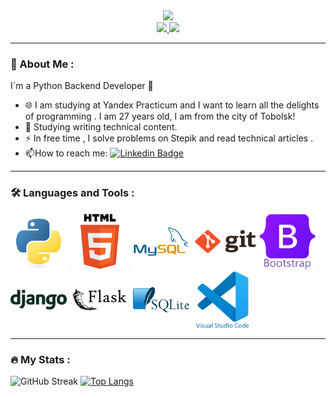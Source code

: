 
<div id="header" align="center">  <img src="https://media.giphy.com/media/5qrCEsaXqPZVm/giphy.gif" width="300"/>  </div>

 <div id="badges" align="center">
  <a href="https://vk.com/efesov">
    <img src="https://img.shields.io/badge/VK-%D0%92%D0%9A%D0%BE%D0%BD%D1%82%D0%B0%D0%BA%D1%82%D0%B5-blue?style=for-the-badge&logo=appveyor"/>
  </a>
  <a href="@rUsure009">
    <img src="https://img.shields.io/badge/-Telegram-blue?style=for-the-badge&logo=appveyor"/>
  </a>
</div>

----
### :briefcase: About Me :
I`m a Python Backend Developer :snake: 
- :globe_with_meridians: I am studying at Yandex Practicum and I want to learn all the delights of programming . I am 27 years old, I am from the city of Tobolsk!
- 🌱 Studying writing technical content.
- :zap: In free time , I solve problems on Stepik and read technical articles .
- :mailbox:How to reach me: [![Linkedin Badge](https://img.shields.io/badge/-Google-red?style=flat&logo=appveyor)](rusure72@gmail.com)

---
### :hammer_and_wrench: Languages and Tools :

<div>
  <img src="https://raw.githubusercontent.com/devicons/devicon/1119b9f84c0290e0f0b38982099a2bd027a48bf1/icons/python/python-original.svg" title="Python" alt="Python" width="90" height="90"/>&nbsp;
  <img src="https://raw.githubusercontent.com/devicons/devicon/1119b9f84c0290e0f0b38982099a2bd027a48bf1/icons/html5/html5-original-wordmark.svg" title="HTML5" alt="HTML" width="90" height="90"/>&nbsp;
  <img src="https://raw.githubusercontent.com/devicons/devicon/1119b9f84c0290e0f0b38982099a2bd027a48bf1/icons/mysql/mysql-original-wordmark.svg" title="MySQL"  alt="MySQL" width="90" height="90"/>&nbsp;
  <img src="https://raw.githubusercontent.com/devicons/devicon/1119b9f84c0290e0f0b38982099a2bd027a48bf1/icons/git/git-original-wordmark.svg" title="Git" alt="Git" width="100" height="90"/>
  <img src="https://raw.githubusercontent.com/devicons/devicon/1119b9f84c0290e0f0b38982099a2bd027a48bf1/icons/bootstrap/bootstrap-original-wordmark.svg" title="Bootstrap"  alt="Bootstrap" width="90" height="90"/>&nbsp;
    <img src="https://raw.githubusercontent.com/devicons/devicon/1119b9f84c0290e0f0b38982099a2bd027a48bf1/icons/django/django-plain-wordmark.svg" title="django"  alt="django" width="90" height="90"/>&nbsp;
        <img src="https://raw.githubusercontent.com/devicons/devicon/1119b9f84c0290e0f0b38982099a2bd027a48bf1/icons/flask/flask-original-wordmark.svg" title="flask"  alt="flask" width="90" height="90"/>&nbsp;
          <img src="https://raw.githubusercontent.com/devicons/devicon/1119b9f84c0290e0f0b38982099a2bd027a48bf1/icons/sqlite/sqlite-original-wordmark.svg" title="sql"  alt="sql" width="90" height="90"/>&nbsp;
         <img src="https://raw.githubusercontent.com/devicons/devicon/1119b9f84c0290e0f0b38982099a2bd027a48bf1/icons/vscode/vscode-original-wordmark.svg" title="vsc"  alt="vsc" width="90" height="90"/>&nbsp;
  </div>

---
### :fire: My Stats :
![GitHub Streak](https://github-readme-streak-stats.herokuapp.com/?user=efesov&theme=dark&background=000000)
[![Top Langs](https://github-readme-stats.vercel.app/api/top-langs/?username=efesov&layout=compact&theme=vision-friendly-dark)](https://github.com/anuraghazra/github-readme-stats)

